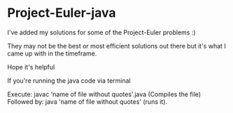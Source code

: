 # Project-Euler-java

I've added my solutions for some of the Project-Euler problems :) 

They may not be the best or most efficient solutions out there but it's what I came up with in the timeframe. 

Hope it's helpful


If you're running the java code via terminal

Execute:  javac 'name of file without quotes'.java    (Compiles the file)
Followed by:  java 'name of file without quotes'   (runs it).

